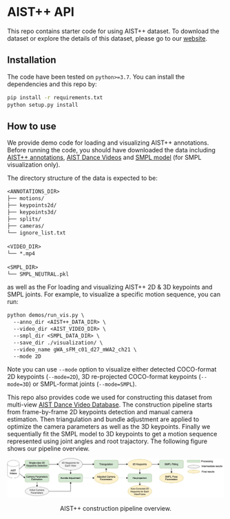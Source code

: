# AIST++ API
 
This repo contains starter code for using AIST++ dataset. To download the
dataset or explore the details of this dataset, please go to our [website]().

## Installation
The code have been tested on `python>=3.7`. You can install the dependencies and
this repo by:
``` bash
pip install -r requirements.txt
python setup.py install
```

## How to use
We provide demo code for loading and visualizing AIST++ annotations. Before running the code, 
you should have downloaded the data including [AIST++ annotations](), [AIST Dance Videos]() and [SMPL model]() (for SMPL visualization only).

The directory structure of the data is expected to be:
```
<ANNOTATIONS_DIR>
├── motions/
├── keypoints2d/
├── keypoints3d/
├── splits/
├── cameras/
└── ignore_list.txt

<VIDEO_DIR>
└── *.mp4

<SMPL_DIR>
└── SMPL_NEUTRAL.pkl
```

as well as the
For loading and visualizing AIST++ 2D & 3D keypoints and SMPL joints. For example, to visualize a specific motion sequence, you can run:
```
python demos/run_vis.py \
  --anno_dir <AIST++_DATA_DIR> \
  --video_dir <AIST_VIDEO_DIR> \
  --smpl_dir <SMPL_DATA_DIR> \
  --save_dir ./visualization/ \
  --video_name gWA_sFM_c01_d27_mWA2_ch21 \
  --mode 2D
```
Note you can use `--mode` option to visualize either detected COCO-format 2D keypoints (`--mode=2D`), 3D re-projected COCO-format keypoints (`--mode=3D`) or SMPL-format joints (`--mode=SMPL`).


This repo also provides code we used for constructing this dataset from
multi-view [AIST Dance Video Database](https://aistdancedb.ongaaccel.jp/). The
construction pipeline starts from frame-by-frame 2D keypoints detection and
manual camera estimation. Then triangulation and bundle adjustment are applied to optimize the
camera parameters as well as the 3D keypoints. Finally we sequentially fit the SMPL model to 3D keypoints to get a motion sequence represented using joint angles and root trajactory. The following figure shows our pipeline overview.

<div align="center">
<img src="assets/aist_pipeline.jpg" width="1000px"/>
<p> AIST++ construction pipeline overview.</p>
</div>


